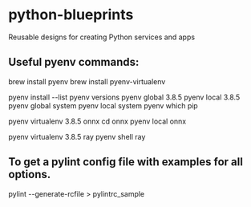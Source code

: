 # python-blueprints
Reusable designs for creating Python services and apps

## Useful pyenv commands:
brew install pyenv
brew install pyenv-virtualenv

pyenv install --list
pyenv versions
pyenv global 3.8.5
pyenv local 3.8.5
pyenv global system
pyenv local system
pyenv which pip

pyenv virtualenv 3.8.5 onnx
cd onnx
pyenv local onnx

pyenv virtualenv 3.8.5 ray
pyenv shell ray

## To get a pylint config file with examples for all options.
pylint --generate-rcfile > pylintrc_sample

